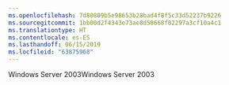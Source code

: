 ```yaml
---
ms.openlocfilehash: 7d80809b5e98653b28bad4f8f5c33d52237b9226
ms.sourcegitcommit: 1bb00d2f4343e73ae8d58668f02297a3cf10a4c1
ms.translationtype: HT
ms.contentlocale: es-ES
ms.lasthandoff: 06/15/2019
ms.locfileid: "63875968"
---
```

<span data-ttu-id="f639c-101">Windows Server 2003</span><span class="sxs-lookup"><span data-stu-id="f639c-101">Windows Server 2003</span></span>